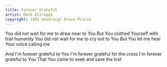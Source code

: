 ```yaml
---
title: Forever Grateful
artist: Mark Altrogge
copyright: 1985 Sovereign Grace Praise
---
```


You did not wait for me to draw near to You
But You clothed Yourself with frail humanity
You did not wait for me to cry out to You
But You let me hear Your voice calling me

And I'm forever grateful to You
I'm forever grateful for the cross
I'm forever grateful to You
That You came to seek and save the lost

